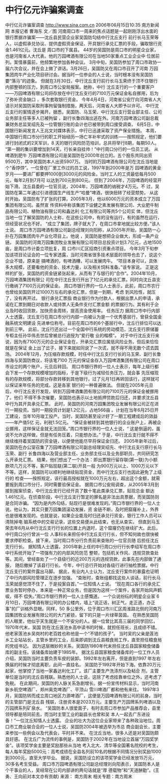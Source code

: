 # 中行亿元诈骗案调查

中行亿元诈骗案调查
http://www.sina.com.cn 2006年06月15日10:35 南方新闻网
本报记者 曹海东 文／图
河南周口市一周来的焦点话题是一起刚刚浮出水面的银行票据诈骗案——沈丘县民营企业家吴国防勾结中行沈丘支行 前行长马玉荣等人，以虚假承兑协议、提供虚假资金保证、开具银行承兑汇票的手段，骗取银行资金1.461亿元。沈丘是 周口市的下属县。
44岁的吴国防是周口市的明星企业家，也是河南省人大代表。他的万园啤酒有限公司在当地50家重点工业企业中 位居前列。案情暴露前，他频繁地参加各种会议。
3月中旬，吴国防参加了周口市政协一届六次会议，并在会上做了讲话。3月26日，吴国防又在周口市召开了河南 万园集团肉牛产业化项目研讨会。据当时一位参会的人士说，当时根本没有吴国防要“落马”的迹象。
但就在3月30日，中行沈丘支行前行长马玉荣终于顶不住银行内部整顿的压力，到周口市公安局报案。她称，中行 沈丘支行的一个重要客户——万园啤酒有限公司将存放在中行沈丘支行的7100万元保证金私自挪用，后为了弥补资金缺口 ，多次套取银行资金。
今年4月4日，河南省公安厅向河南省人大请示对吴国防采取刑事拘留强制措施，两天后，河南省人大即予以许可。
中行沈丘支行的案情逐步揭开。据悉，吴国防、马玉荣、中行沈丘支行营业部主任、公司业务部主任等多人已被拘留 ，副行长鲁四海出逃在外。河南万园啤酒公司副总裁兼财务总监吴绍先及一位管银行账的会计也已被带到周口接受调查。
6月5日，中国银行新闻发言人王兆文对媒体表示，中行已迅速采取了资产保全措施。
本周，中国银行周口市分行的职工开始经历一场亡羊补牢式的训练——按照规定，他们要进行封闭式的2天军训，8 天的银行风险防范培训，总共将举行8期，每期50人。
“第一期的集训要增加到14天，行长亲自挂帅！”中行周口分行的一位员工说。
从啤酒到肥牛
万园啤酒有限公司是吴国防在2000年创立的。五个股东共同出资9500万，其中吴国防本人出资5907万。
当时的万园啤酒有限公司在沈丘当地是个“香饽饽”。一位曾在厂里工作过的员工说，1997年到2000年是万 园啤酒的黄金岁月——要进厂都要押1000到3000元的风险金。当时工人的工资最低每月500元，每年2月到7月可 以达到700元到800元。
但到了2004年，万园啤酒的经营开始下滑。沈丘县委的一位官员说，2004年，万园啤酒的纳税才4万元。不 过，吴国防在第二年通过引进德国生产线生产“哈曼”啤酒，很快扭转了经营颓势。
从这时开始，吴国防有了扩张的打算。2005年3月，他以6000万元的资本成立了万园集团有限公司。虽然宣 传资料中称该集团下设健之素发展有限公司、大业肥牛制品有限公司、植物油有限公司和鑫达利
化工有限公司等共5个公司实 体，但沈丘当地一位了解吴国防的人士称，在这些公司中，有的没有运行，有的虽然在运行，但经营状况也不好。
“成立了集团，牌子就大了，在周口市拿地就比较方便。”该人士说。
周口市万园啤酒有限公司副总经理刘向阳称，从2005年开始，吴国防一心扑在万园集团肉牛产业化项目上。他说 ，吴国防是想把企业做大，形成一条产业链。
吴国防的河南万园集团牧业发展有限公司项目总投资计划3.7亿元，占地1500亩，是周口市计委立项批复，周 口市川汇区招商引资重点项目。
今年3月下旬参加该项目论证会的一位专家透露，当时河南省很多技术层面的领导也去了，说这个企业不错，原来是 搞啤酒的，有啤酒糟，可以发展肉牛。
“项目本身可以，具体多大规模，还要看他的资金、技术力量，以及相关饲料准备。”该专家说。
正是这样的扩张，吴国防的资金链紧张起来，从而有了与银行的“合作”。2004年10月，万园啤酒集团有限公 司在中行沈丘支行开出了1亿元的承兑汇票，同时向沈丘县支行缴纳了7100万元的保证金。
周口市银行界的一位人士表示，此前，周口市农行也曾给吴国防开过1000万左右的承兑汇票，但是一到期，考虑 到风险性，就压了，没有再开过。
银行承兑汇票指
商业银行作为付款人，根据出票人的申请，承诺在汇票到期日对收款人或持票人无条件支付汇票金额 的票据行为。其有利于企业及时收回货款，加快资金周转，提高资金使用率。
任务压力
据周口市中行内部人士透露，沈丘支行在周口市分行内部一向被认为是一个优秀基层行，曾获全国金融系统文明建设 先进单位称号。目前在周口市的6个基层行中，沈丘行排位可以达到前三甲。
此前，沈丘行还出过一个全国中行系统的劳动模范，沈丘支行原储蓄专柜主任孙华伟去世后曾被总行追授为“爱行敬 业的楷模”。
对于中行沈丘支行来说，因为有7100万元的企业保证金在，开承兑汇票应属低风险业务。但后来恰恰就是在保证 金上出了岔子，接下来就如同说了一次谎，就不得不用无数个谎去圆场。
2004年12月，为压缩存款规模，时任中行沈丘支行行长的马玉荣、副行长鲁四海与吴国防商议，将该笔7100 万元的保证金存入万园啤酒集团有限公司在周口市设立的两个账户，元旦后转回。
周口市银行界的一位人士表示，每年上级行都会下发一个存款规模增加的指标，于是下级行为减轻任务压力，就会事 先压缩现有的存款规模，将部分存款转移到其他银行，过了元月1日再转回该行，这样就可以保证来年任务的完成。这是各家 银行的一种普遍做法。
但就在2005年元旦后，中行沈丘支行发现，转到万园啤酒集团有限公司的7100万元的保证金被挪用了。他们 不得不多次催要，吴国防也表示以土地抵押贷款后归还，并要求沈丘县中行为其开具承兑汇票。
此时，吴国防的河南万园集团牧业发展有限公司正在进行一期投资。当时一期投资计划是1.2亿元，占地566亩 。计划在当年6月25日开工建设，当年10月竣工投产。当时，吴国防甚至设计好了一期工程建成后的效益——年产值5亿 元，利税1.5亿元。
“保证金被转到其他银行的企业账户上，再被企业挪用，这样保证金就无法回笼。”周口市银行界的一位人士说，“ 这是倒逼的，虽说不允许这样做，但是有任务压着，只能想办法。”
于是，中行沈丘支行就不得不继续维持着吴国防的资金链，以便使他能尽早将保证金归还。
2005年新年过后，吴国防在办公室召集了万园啤酒有限公司副总经理吴绍先、中行沈丘支行原行长马玉荣、副行 长鲁四海以及营业部主任、业务部主任以及业务部职员，共同研究怎么开承兑汇票。
结果，他们想出了一个办法：即出票银行留存联(第一联)为小额款项几万元不等，客户贴现联(第二联)开具一般 为900万元以上、1000万元以下不等。这样，吴国防可以顺利地继续贴现资金，而中行沈丘支行也因此避免了上级行的 检查——按照规定，该行最高授权就在1000万元左右，超出这个金额，就需要报到周口市分行，同时需要验保证金。
据周口市公安局调查，从2005年3月到接到报案侦查，中行沈丘支行已经开具了数十笔此类承兑汇票，贴现总金 额达1.461亿元。在侦查阶段，中行沈丘支行暂定的罪名是非法出具票据，而吴国防则是合同诈骗。
“因为是内外勾结，贴现行是很难发现的。”周口市银行界的一位人士说。他认为，其实只要万园集团滚动发展，资 金链不断，及时把窟窿补上，外界也是很难发现的。也就是说，如果企业能及时归还承兑行资金，银行工作人员可以清除掉电 脑系统中的交易记录，这些交易便从此结束，也无从查实。
但直到马玉荣去年6月从中行沈丘支行行长的位置上内退时，这个窟窿仍在继续扩大。此后，中行周口分行曾派一位 人事科长来担任中行沈丘支行行长，但不知何故也很快被要求停职检查。接下来，当时周口市分行负责前来查账的一位官员随 后担任沈丘支行行长。
据知情人士透露，2005年新上任的中行周口分行行长李绍军在周口市中行系统开始了一项强有力的内部风险防范 整顿，包括机关作风、违规贷款查处等。其间，曾经查处了一个县级行的近200万元的违规贷款，此事先在内部做了通报， 随后撤掉了该县行行长。今年，中行总行开始对各级行进行抽检票据，中行沈丘支行的案件露出马脚。
据此，有业内人士认为，沈丘支行案件的暴露也证明了中行内部风险管理正在逐步加强。
“查账时，查账组都找这些人谈话，前行长马玉荣就感觉顶不住了，于是投案自首。”一位知情人士说。
“现在周口各行的承兑汇票业务暂时停办，本来是一种正常业务，但是因为这样一个案件，各家开始风声鹤唳，得不 偿失。”周口市银行界的一位人士感慨道。
一个众说纷纭的明星企业家
6月10日，万园啤酒有限公司的办公楼内，墙上“说正话，树正气，走正道，办正事”的厂训格外显眼。同样，50 多公里外，位于周口市川汇区周淮路北侧的河南万园集团牧业发展有限公司的大门紧锁，留下的只是一片绿草茵茵。
在熟悉吴国防的人眼里，他似乎天生就是一个不安分的人。据一位曾比其高三届的同学回忆，1970年代末，吴国 防在沈丘莲池乡高中读书的时候，就担任班长，且成绩不错。他老家莲池乡吴岗村的老百姓也称他是一个“不错的孩子”。
当时吴的父亲是莲池乡工业站站长，主管乡里的工业，后来即调到沈丘县粮食局工作，直至担任粮食局的党组书记。 因为这层微妙的关系，吴国防1980年代末担任沈丘县国家粮食储备库的副主任。该储备库始建于1985年。
据沈丘县国家粮食储备库的一位工作人员介绍，吴国防当时主要负责车皮的装卸。1992年左右离开，但是直到1997 年左右换届的时候才彻底离职，此间一直挂名。
吴国防于1992年开始下海。依靠20万元起家，他掌控了当地一家鑫达利化工厂。该厂主要生产洗涤剂以及粘合 剂，主管单位是当时的沈丘县残联。熟悉他的人士说，这除了考虑挂靠单位之外，还考虑了免税。
在此期间，吴国防的人脉关系急剧增长。据一份宣传材料显示，当时河南新乡航空啤酒厂、郑州奥克啤酒厂、平顶山 雪川啤酒厂都和他有来往。
1997年3月，吴国防转而成立周口地区力源啤酒厂，这便是万园啤酒有限公司的前身。当时的主管部门是沈丘县 残联，注册资本是2023万元。主要生产万园牌系列啤酒以及万园牌系列矿泉水。
“吴国防本人很爱面子，有时去周口市参加产品推荐会，县里领导都是陪同前去，而当时主管工业的副县长也曾和吴 本人一起去广东进设备！”一位沈丘知情人士透露。
企业的壮大为这位企业家带来了各种政治地位。周口市工商业联合会的一位人士说，吴国防2004年被选举为市总 商会副会长，主要来参加一些例会以及代表会，平时并不来。
在沈丘当地，很多人还是对吴国防颇具好感。
在沈丘广为流传的事例是，吴国防于2002年在当地设立首届“万园奖学金”。该项奖学金主要是奖励那些从当地 考入北大、清华等全国著名院校的考生，每人每年奖励5000元：高考成绩在全县名列前10名的根据不同情况分别奖励1000 到3000元，直至大学毕业。
据说，吴国防设立的该项奖学金已经发放15万元，30多名考生受益。
周口市万园啤酒有限公司副总经理刘向阳表示，吴国防本人是个干事业的人，吴经常在公司内部讲的两句话就是“厚 德载物”和“天道酬勤”。(王勇、王向前对本文亦有贡献) 来源：
南方周末
相关专题：南方周末 

